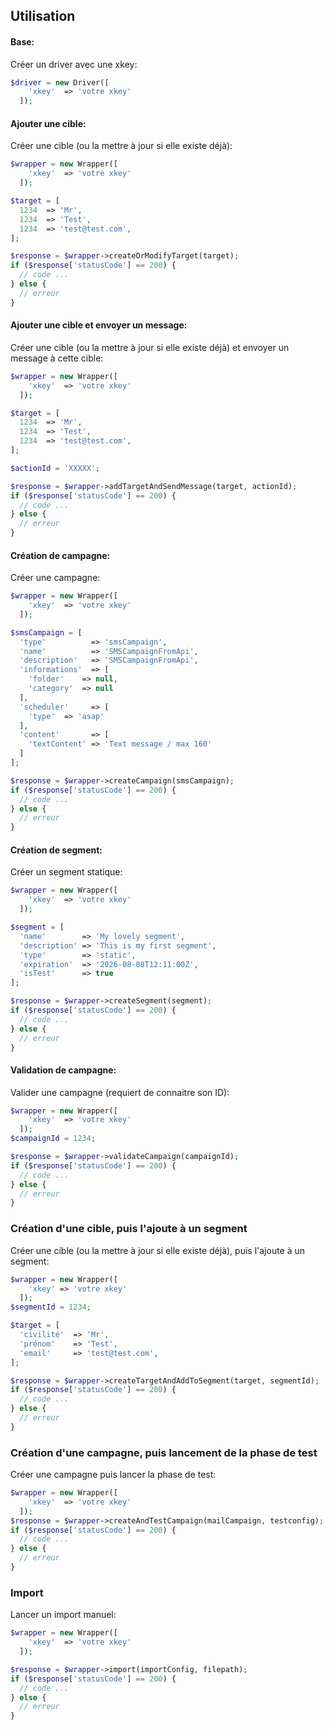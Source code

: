 Utilisation
--

#### Base:

Créer un driver avec une xkey:
```php
$driver = new Driver([
    'xkey'  => 'votre xkey'
  ]);
```

#### Ajouter une cible:

Créer une cible (ou la mettre à jour si elle existe déjà):
```php
$wrapper = new Wrapper([
    'xkey'  => 'votre xkey'
  ]);

$target = [
  1234  => 'Mr',
  1234  => 'Test',
  1234  => 'test@test.com',
];

$response = $wrapper->createOrModifyTarget(target);
if ($response['statusCode'] == 200) {
  // code ...
} else {
  // erreur
}
```

#### Ajouter une cible et envoyer un message:

Créer une cible (ou la mettre à jour si elle existe déjà) et envoyer un message à cette cible:
```php
$wrapper = new Wrapper([
    'xkey'  => 'votre xkey'
  ]);

$target = [
  1234  => 'Mr',
  1234  => 'Test',
  1234  => 'test@test.com',
];

$actionId = 'XXXXX';

$response = $wrapper->addTargetAndSendMessage(target, actionId);
if ($response['statusCode'] == 200) {
  // code ...
} else {
  // erreur
}
```

#### Création de campagne:

Créer une campagne:
```php
$wrapper = new Wrapper([
    'xkey'  => 'votre xkey'
  ]);

$smsCampaign = [
  'type'          => 'smsCampaign',
  'name'          => 'SMSCampaignFromApi',
  'description'   => 'SMSCampaignFromApi',
  'informations'  => [
    'folder'    => null,
    'category'  => null
  ],
  'scheduler'     => [
    'type'  => 'asap'
  ],
  'content'       => [
    'textContent' => 'Text message / max 160'
  ]
];

$response = $wrapper->createCampaign(smsCampaign);
if ($response['statusCode'] == 200) {
  // code ...
} else {
  // erreur
}
```

#### Création de segment:

Créer un segment statique:
```php
$wrapper = new Wrapper([
    'xkey'  => 'votre xkey'
  ]);

$segment = [
  'name'        => 'My lovely segment',
  'description' => 'This is my first segment',
  'type'        => 'static',
  'expiration'  => '2026-08-08T12:11:00Z',
  'isTest'      => true
];

$response = $wrapper->createSegment(segment);
if ($response['statusCode'] == 200) {
  // code ...
} else {
  // erreur
}
```

#### Validation de campagne:

Valider une campagne (requiert de connaitre son ID):
```php
$wrapper = new Wrapper([
    'xkey'  => 'votre xkey'
  ]);
$campaignId = 1234;

$response = $wrapper->validateCampaign(campaignId);
if ($response['statusCode'] == 200) {
  // code ...
} else {
  // erreur
}
```

### Création d'une cible, puis l'ajoute à un segment

Créer une cible (ou la mettre à jour si elle existe déjà), puis l'ajoute à un segment:
```php
$wrapper = new Wrapper([
    'xkey' => 'votre xkey'
  ]);
$segmentId = 1234;

$target = [
  'civilité'  => 'Mr',
  'prénom'    => 'Test',
  'email'     => 'test@test.com',
];

$response = $wrapper->createTargetAndAddToSegment(target, segmentId);
if ($response['statusCode'] == 200) {
  // code ...
} else {
  // erreur
}
```

### Création d'une campagne, puis lancement de la phase de test

Créer une campagne puis lancer la phase de test:
```php
$wrapper = new Wrapper([
    'xkey'  => 'votre xkey'
  ]);
$response = $wrapper->createAndTestCampaign(mailCampaign, testconfig);
if ($response['statusCode'] == 200) {
  // code ...
} else {
  // erreur
}
```

### Import

Lancer un import manuel:
```php
$wrapper = new Wrapper([
    'xkey'  => 'votre xkey'
  ]);

$response = $wrapper->import(importConfig, filepath);
if ($response['statusCode'] == 200) {
  // code ...
} else {
  // erreur
}
```
